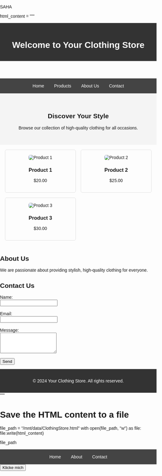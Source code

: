 SAHA

html_content = """
<!DOCTYPE html>
<html lang="en">
<head>
    <meta charset="UTF-8">
    <meta name="viewport" content="width=device-width, initial-scale=1.0">
    <title>Clothing Store</title>
    <style>
        body {
            font-family: Arial, sans-serif;
            margin: 0;
            padding: 0;
            box-sizing: border-box;
        }
        header {
            background-color: #333;
            color: white;
            padding: 1rem;
            text-align: center;
        }
        nav {
            display: flex;
            justify-content: center;
            background-color: #444;
        }
        nav a {
            color: white;
            text-decoration: none;
            padding: 1rem;
        }
        nav a:hover {
            background-color: #555;
        }
        .hero {
            text-align: center;
            padding: 2rem;
            background-color: #f4f4f4;
        }
        .products {
            display: grid;
            grid-template-columns: repeat(auto-fit, minmax(200px, 1fr));
            gap: 1rem;
            padding: 1rem;
        }
        .product {
            border: 1px solid #ddd;
            border-radius: 5px;
            text-align: center;
            padding: 1rem;
        }
        .product img {
            max-width: 100%;
            border-radius: 5px;
        }
        footer {
            text-align: center;
            padding: 1rem;
            background-color: #333;
            color: white;
        }
    </style>
</head>
<body>

<header>
    <h1>Welcome to Your Clothing Store</h1>
</header>

<nav>
    <a href="#home">Home</a>
    <a href="#products">Products</a>
    <a href="#about">About Us</a>
    <a href="#contact">Contact</a>
</nav>

<div class="hero" id="home">
    <h2>Discover Your Style</h2>
    <p>Browse our collection of high-quality clothing for all occasions.</p>
</div>

<section class="products" id="products">
    <div class="product">
        <img src="https://via.placeholder.com/150" alt="Product 1">
        <h3>Product 1</h3>
        <p>$20.00</p>
    </div>
    <div class="product">
        <img src="https://via.placeholder.com/150" alt="Product 2">
        <h3>Product 2</h3>
        <p>$25.00</p>
    </div>
    <div class="product">
        <img src="https://via.placeholder.com/150" alt="Product 3">
        <h3>Product 3</h3>
        <p>$30.00</p>
    </div>
</section>

<section id="about">
    <h2>About Us</h2>
    <p>We are passionate about providing stylish, high-quality clothing for everyone.</p>
</section>

<section id="contact">
    <h2>Contact Us</h2>
    <form>
        <label for="name">Name:</label><br>
        <input type="text" id="name" name="name" required><br><br>
        <label for="email">Email:</label><br>
        <input type="email" id="email" name="email" required><br><br>
        <label for="message">Message:</label><br>
        <textarea id="message" name="message" rows="4" required></textarea><br><br>
        <button type="submit">Send</button>
    </form>
</section>

<footer>
    <p>&copy; 2024 Your Clothing Store. All rights reserved.</p>
</footer>

</body>
</html>
"""

# Save the HTML content to a file
file_path = "/mnt/data/ClothingStore.html"
with open(file_path, "w") as file:
    file.write(html_content)

file_path
<link rel="stylesheet" href="style.css">
<nav>
    <a href="index.html">Home</a>
    <a href="about.html">About</a>
    <a href="contact.html">Contact</a>
</nav>
<button onclick="alert('Willkommen!')">Klicke mich</button>
